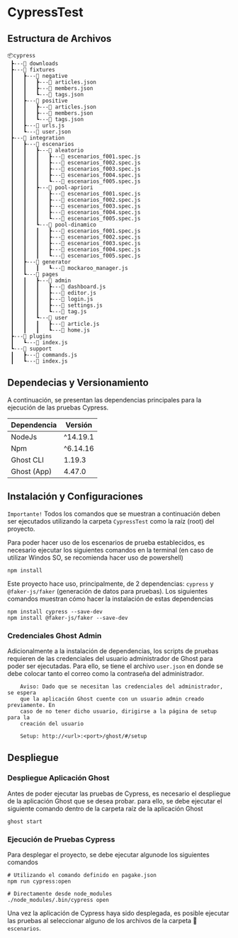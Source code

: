 # CypressTest


## Estructura de Archivos

```
📦cypress
 ┣---📂 downloads
 ┣---📂 fixtures
 ┃   ┣---📂 negative
 ┃   ┃   ┣---📜 articles.json
 ┃   ┃   ┣---📜 members.json
 ┃   ┃   ┗---📜 tags.json
 ┃   ┣---📂 positive
 ┃   ┃   ┣---📜 articles.json
 ┃   ┃   ┣---📜 members.json
 ┃   ┃   ┗---📜 tags.json
 ┃   ┣---📜 urls.js
 ┃   ┗---📜 user.json
 ┣---📂 integration
 ┃   ┣---📂 escenarios
 ┃   ┃   ┣---📂 aleatorio
 ┃   ┃   ┃   ┣---📜 escenarios_f001.spec.js
 ┃   ┃   ┃   ┣---📜 escenarios_f002.spec.js
 ┃   ┃   ┃   ┣---📜 escenarios_f003.spec.js
 ┃   ┃   ┃   ┣---📜 escenarios_f004.spec.js
 ┃   ┃   ┃   ┗---📜 escenarios_f005.spec.js
 ┃   ┃   ┣---📂 pool-apriori
 ┃   ┃   ┃   ┣---📜 escenarios_f001.spec.js
 ┃   ┃   ┃   ┣---📜 escenarios_f002.spec.js
 ┃   ┃   ┃   ┣---📜 escenarios_f003.spec.js
 ┃   ┃   ┃   ┣---📜 escenarios_f004.spec.js
 ┃   ┃   ┃   ┗---📜 escenarios_f005.spec.js
 ┃   ┃   ┗---📂 pool-dinamico
 ┃   ┃   ┃   ┣---📜 escenarios_f001.spec.js
 ┃   ┃   ┃   ┣---📜 escenarios_f002.spec.js
 ┃   ┃   ┃   ┣---📜 escenarios_f003.spec.js
 ┃   ┃   ┃   ┣---📜 escenarios_f004.spec.js
 ┃   ┃   ┃   ┗---📜 escenarios_f005.spec.js
 ┃   ┣---📂 generator
 ┃   ┃   ┃   ┗---📜 mockaroo_manager.js
 ┃   ┗---📂 pages
 ┃   ┃   ┣---📂 admin
 ┃   ┃   ┃   ┣---📜 dashboard.js
 ┃   ┃   ┃   ┣---📜 editor.js
 ┃   ┃   ┃   ┣---📜 login.js
 ┃   ┃   ┃   ┣---📜 settings.js
 ┃   ┃   ┃   ┗---📜 tag.js
 ┃   ┃   ┗---📂 user
 ┃   ┃   ┃   ┣---📜 article.js
 ┃   ┃   ┃   ┗---📜 home.js
 ┣---📂 plugins
 ┃   ┗---📜 index.js
 ┗---📂 support
 ┃   ┣---📜 commands.js
 ┃   ┗---📜 index.js

```

## Dependecias y Versionamiento

A continuación, se presentan las dependencias principales para la ejecución de las pruebas Cypress.

| Dependencia | Versión  |
| ----------- | -------- |
| NodeJs      | ^14.19.1 |
| Npm         | ^6.14.16 |
| Ghost CLI   | 1.19.3   |
| Ghost (App) | 4.47.0   |

## Instalación y Configuraciones

`Importante!` Todos los comandos que se muestran a continuación deben ser ejecutados utilizando la carpeta `CypressTest` como la raíz (root) del proyecto.

Para poder hacer uso de los escenarios de prueba establecidos, es necesario ejecutar los siguientes comandos en la terminal (en caso de utilizar Windos SO, se recomienda hacer uso de powershell)

```shell
npm install
```

Este proyecto hace uso, principalmente, de 2 dependencias: `cypress` y  `@faker-js/faker` (generación de datos para pruebas). Los siguientes comandos muestran cómo hacer la instalación de estas dependencias

```shell
npm install cypress --save-dev
npm install @faker-js/faker --save-dev
```

### Credenciales Ghost Admin
Adicionalmente a la instalación de dependencias, los scripts de pruebas requieren de las credenciales del usuario administrador de Ghost para poder ser ejecutadas. Para ello, se tiene el archivo `user.json` en donde se debe colocar tanto el correo como la contraseña del administrador.

~~~
    Aviso: Dado que se necesitan las credenciales del administrador, se espera
    que la aplicación Ghost cuente con un usuario admin creado previamente. En
    caso de no tener dicho usuario, dirigirse a la página de setup para la
    creación del usuario
    
    Setup: http://<url>:<port>/ghost/#/setup
~~~


## Despliegue

### Despliegue Aplicación Ghost

Antes de poder ejecutar las pruebas de Cypress, es necesario el despliegue de la aplicación Ghost que se desea probar. para ello, se debe ejecutar el siguiente comando dentro de la carpeta raíz de la aplicación Ghost

```shell
ghost start
```

### Ejecución de Pruebas Cypress
Para desplegar el proyecto, se debe ejecutar algunode los siguientes comandos

```shell
# Utilizando el comando definido en pagake.json
npm run cypress:open

# Directamente desde node_modules
./node_modules/.bin/cypress open
```

Una vez la aplicación de Cypress haya sido desplegada, es posible ejecutar las pruebas al seleccionar alguno de los archivos de la carpeta 📂  `escenarios`.
